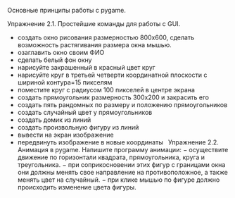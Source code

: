 Основные принципы работы с pygame. 

Упражнение 2.1. Простейшие команды для работы с GUI.
- создать окно рисования размерностью 800х600, сделать возможность растягивания размера окна мышью.
- озаглавить окно своим ФИО
- сделать белый фон окну
- нарисуйте закрашенный в красный цвет круг
- нарисуйте круг в третьей четверти координатной плоскости
с шириной контура=15 пикселям
- поместите круг с радиусом 100 пикселей в центре экрана
- создать прямоугольник размерность 300х200 и закрасить его
- создать пять рандомных по размеру и положению прямоугольников
- создать случайный цвет у прямоугольников
- создать домик из линий
- создать произвольную фигуру из линий
- вывести на экран изображение
- передвинуть изображение в новые координаты
 
Упражнение 2.2. Анимация в pygame.
Напишите программу анимации:
− осуществите движение по горизонтали квадрата, прямоугольника, круга и треугольника.
− при соприкосновении этих фигур с границами окна они должны менять свое направление на противоположное, а также менять цвет на случайный.
− при клике мышью по фигуре должно происходить изменение цвета фигуры.
 
